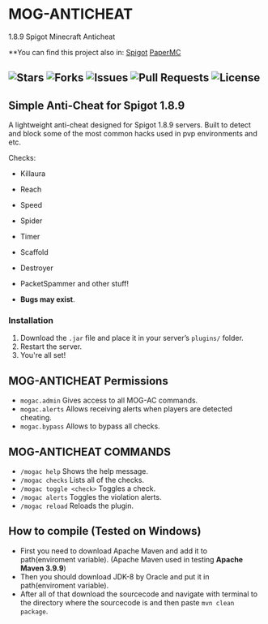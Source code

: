 # MOG-ANTICHEAT
1.8.9 Spigot Minecraft Anticheat


**You can find this project also in: [Spigot](https://www.spigotmc.org/resources/mog-anticheat.125279/) [PaperMC](https://hangar.papermc.io/mogdeveloping/MOG-ANTICHEAT)

![Stars](https://img.shields.io/github/stars/MOG-Developing/MOG-ANTICHEAT?style=for-the-badge&color=brightgreen) ![Forks](https://img.shields.io/github/forks/MOG-Developing/MOG-ANTICHEAT?style=for-the-badge&color=blue) ![Issues](https://img.shields.io/github/issues/MOG-Developing/MOG-ANTICHEAT?style=for-the-badge&color=yellow) ![Pull Requests](https://img.shields.io/github/issues-pr/MOG-Developing/MOG-ANTICHEAT?style=for-the-badge&color=orange) ![License](https://img.shields.io/github/license/MOG-Developing/MOG-ANTICHEAT?style=for-the-badge&color=red)
--- 

## Simple Anti-Cheat for Spigot 1.8.9
A lightweight anti-cheat designed for Spigot 1.8.9 servers. Built to detect and block some of the most common hacks used in pvp environments and etc.

Checks:
- Killaura
- Reach
- Speed
- Spider
- Timer
- Scaffold
- Destroyer
- PacketSpammer
and other stuff!

- **Bugs may exist**.

### Installation
1. Download the `.jar` file and place it in your server’s `plugins/` folder.
2. Restart the server.
3. You're all set!


## MOG-ANTICHEAT Permissions
- ``mogac.admin`` Gives access to all MOG-AC commands.
- ``mogac.alerts`` Allows receiving alerts when players are detected cheating.
- ``mogac.bypass`` Allows to bypass all checks.

## MOG-ANTICHEAT COMMANDS
- ``/mogac help`` Shows the help message.
- ``/mogac checks`` Lists all of the checks.
- ``/mogac toggle <check>`` Toggles a check.
- ``/mogac alerts`` Toggles the violation alerts.
- ``/mogac reload`` Reloads the plugin.



## How to compile  (Tested on Windows)
- First you need to download Apache Maven and add it to path(enviroment variable). (Apache Maven used in testing **Apache Maven 3.9.9**)
- Then you should download JDK-8 by Oracle and put it in path(enviroment variable).
- After all of that download the sourcecode and navigate with terminal to the directory where the sourcecode is and then paste ``mvn clean package``.

